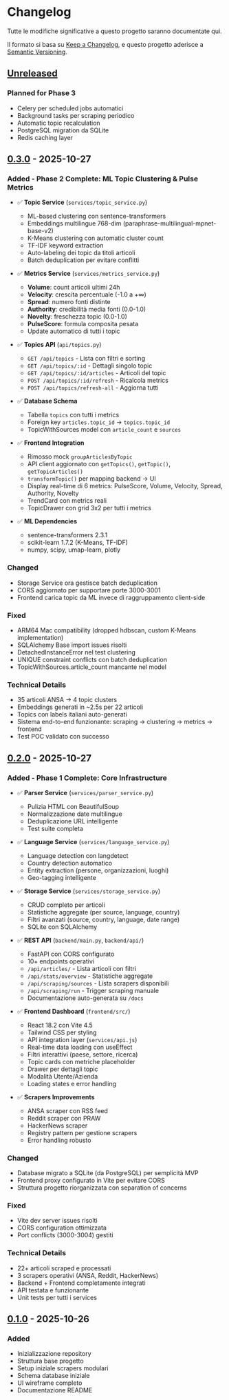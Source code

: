 # Changelog

Tutte le modifiche significative a questo progetto saranno documentate qui.

Il formato si basa su [Keep a Changelog](https://keepachangelog.com/it/1.0.0/),
e questo progetto aderisce a [Semantic Versioning](https://semver.org/lang/it/).

## [Unreleased]

### Planned for Phase 3
- Celery per scheduled jobs automatici
- Background tasks per scraping periodico
- Automatic topic recalculation
- PostgreSQL migration da SQLite
- Redis caching layer

## [0.3.0] - 2025-10-27

### Added - Phase 2 Complete: ML Topic Clustering & Pulse Metrics
- ✅ **Topic Service** (`services/topic_service.py`)
  - ML-based clustering con sentence-transformers
  - Embeddings multilingue 768-dim (paraphrase-multilingual-mpnet-base-v2)
  - K-Means clustering con automatic cluster count
  - TF-IDF keyword extraction
  - Auto-labeling dei topic da titoli articoli
  - Batch deduplication per evitare conflitti

- ✅ **Metrics Service** (`services/metrics_service.py`)
  - **Volume**: count articoli ultimi 24h
  - **Velocity**: crescita percentuale (-1.0 a +∞)
  - **Spread**: numero fonti distinte
  - **Authority**: credibilità media fonti (0.0-1.0)
  - **Novelty**: freschezza topic (0.0-1.0)
  - **PulseScore**: formula composita pesata
  - Update automatico di tutti i topic

- ✅ **Topics API** (`api/topics.py`)
  - `GET /api/topics` - Lista con filtri e sorting
  - `GET /api/topics/:id` - Dettagli singolo topic
  - `GET /api/topics/:id/articles` - Articoli del topic
  - `POST /api/topics/:id/refresh` - Ricalcola metrics
  - `POST /api/topics/refresh-all` - Aggiorna tutti

- ✅ **Database Schema**
  - Tabella `topics` con tutti i metrics
  - Foreign key `articles.topic_id` → `topics.topic_id`
  - TopicWithSources model con `article_count` e `sources`

- ✅ **Frontend Integration**
  - Rimosso mock `groupArticlesByTopic`
  - API client aggiornato con `getTopics()`, `getTopic()`, `getTopicArticles()`
  - `transformTopic()` per mapping backend → UI
  - Display real-time di 6 metrics: PulseScore, Volume, Velocity, Spread, Authority, Novelty
  - TrendCard con metrics reali
  - TopicDrawer con grid 3x2 per tutti i metrics

- ✅ **ML Dependencies**
  - sentence-transformers 2.3.1
  - scikit-learn 1.7.2 (K-Means, TF-IDF)
  - numpy, scipy, umap-learn, plotly

### Changed
- Storage Service ora gestisce batch deduplication
- CORS aggiornato per supportare porte 3000-3001
- Frontend carica topic da ML invece di raggruppamento client-side

### Fixed
- ARM64 Mac compatibility (dropped hdbscan, custom K-Means implementation)
- SQLAlchemy Base import issues risolti
- DetachedInstanceError nel test clustering
- UNIQUE constraint conflicts con batch deduplication
- TopicWithSources.article_count mancante nel model

### Technical Details
- 35 articoli ANSA → 4 topic clusters
- Embeddings generati in ~2.5s per 22 articoli
- Topics con labels italiani auto-generati
- Sistema end-to-end funzionante: scraping → clustering → metrics → frontend
- Test POC validato con successo

## [0.2.0] - 2025-10-27

### Added - Phase 1 Complete: Core Infrastructure
- ✅ **Parser Service** (`services/parser_service.py`)
  - Pulizia HTML con BeautifulSoup
  - Normalizzazione date multilingue
  - Deduplicazione URL intelligente
  - Test suite completa

- ✅ **Language Service** (`services/language_service.py`)
  - Language detection con langdetect
  - Country detection automatico
  - Entity extraction (persone, organizzazioni, luoghi)
  - Geo-tagging intelligente

- ✅ **Storage Service** (`services/storage_service.py`)
  - CRUD completo per articoli
  - Statistiche aggregate (per source, language, country)
  - Filtri avanzati (source, country, language, date range)
  - SQLite con SQLAlchemy

- ✅ **REST API** (`backend/main.py`, `backend/api/`)
  - FastAPI con CORS configurato
  - 10+ endpoints operativi
  - `/api/articles/` - Lista articoli con filtri
  - `/api/stats/overview` - Statistiche aggregate
  - `/api/scraping/sources` - Lista scrapers disponibili
  - `/api/scraping/run` - Trigger scraping manuale
  - Documentazione auto-generata su `/docs`

- ✅ **Frontend Dashboard** (`frontend/src/`)
  - React 18.2 con Vite 4.5
  - Tailwind CSS per styling
  - API integration layer (`services/api.js`)
  - Real-time data loading con useEffect
  - Filtri interattivi (paese, settore, ricerca)
  - Topic cards con metriche placeholder
  - Drawer per dettagli topic
  - Modalità Utente/Azienda
  - Loading states e error handling

- ✅ **Scrapers Improvements**
  - ANSA scraper con RSS feed
  - Reddit scraper con PRAW
  - HackerNews scraper
  - Registry pattern per gestione scrapers
  - Error handling robusto

### Changed
- Database migrato a SQLite (da PostgreSQL) per semplicità MVP
- Frontend proxy configurato in Vite per evitare CORS
- Struttura progetto riorganizzata con separation of concerns

### Fixed
- Vite dev server issues risolti
- CORS configuration ottimizzata
- Port conflicts (3000-3004) gestiti

### Technical Details
- 22+ articoli scraped e processati
- 3 scrapers operativi (ANSA, Reddit, HackerNews)
- Backend + Frontend completamente integrati
- API testata e funzionante
- Unit tests per tutti i services

## [0.1.0] - 2025-10-26

### Added
- Inizializzazione repository
- Struttura base progetto
- Setup iniziale scrapers modulari
- Schema database iniziale
- UI wireframe completo
- Documentazione README

[Unreleased]: https://github.com/ZenoDevs/Pulse/compare/v0.3.0...HEAD
[0.3.0]: https://github.com/ZenoDevs/Pulse/releases/tag/v0.3.0
[0.2.0]: https://github.com/ZenoDevs/Pulse/releases/tag/v0.2.0
[0.1.0]: https://github.com/ZenoDevs/Pulse/releases/tag/v0.1.0
